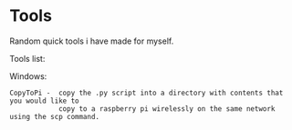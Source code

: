 # Tools

Random quick tools i have made for myself.

Tools list:

Windows:

    CopyToPi -  copy the .py script into a directory with contents that you would like to
                copy to a raspberry pi wirelessly on the same network using the scp command.
                
